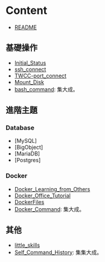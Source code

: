 # Content

- [README](./README.md)

## 基礎操作

- [Initial_Status](./Initial_Status.md)
- [ssh_connect](./ssh_connect.md)
- [TWCC-port_connect](./TWCC-port_connect.md)
- [Mount_Disk](./Mount_Disk.md)
- [bash_command](./bash_command.md): 集大成。

## 進階主題

### Database

- [MySQL]
- [BigObject]
- [MariaDB]
- [Postgres]

### Docker

- [Docker_Learning_from_Others](./Docker_Learning_from_Others.md)
- [Docker_Office_Tutorial](./Docker_Office_Tutorial.md)
- [DockerFiles](./DockerFiles.md)
- [Docker_Command](./Docker_Command.md): 集大成。

## 其他

- [little_skills](./little_skills.md)
- [Self_Command_History](./Self_Command_History.md): 集集大成。
